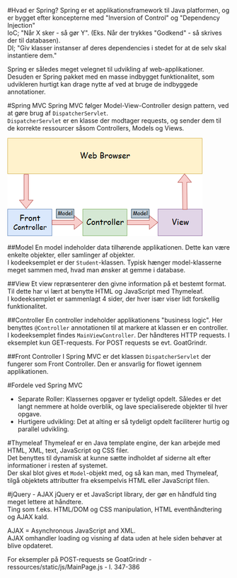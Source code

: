 #Hvad er Spring?
Spring er et applikationsframework til Java platformen, og er bygget efter koncepterne med "Inversion of Control" og "Dependency Injection"\
IoC; "Når X sker - så gør Y". (Eks. Når der trykkes "Godkend" - så skrives der til databasen).\
DI; "Giv klasser instanser af deres dependencies i stedet for at de selv skal instantiere dem."

Spring er således meget velegnet til udvikling af web-applikationer.\
Desuden er Spring pakket med en masse indbygget funktionalitet, som udvikleren hurtigt kan drage nytte af ved at bruge de indbyggede annotationer.

#Spring MVC
Spring MVC følger Model-View-Controller design pattern, ved at gøre brug af `DispatcherServlet`.\
`DispatcherServlet` er en klasse der modtager requests, og sender dem til de korrekte ressourcer såsom Controllers, Models og Views.

![Spring Web MVC](spring-web-model-view-controller.png?raw=true "Spring Web MVC")

##Model
En model indeholder data tilhørende applikationen. Dette kan være enkelte objekter, eller samlinger af objekter.\
I kodeeksemplet er der `Student`-klassen. Typisk hænger model-klasserne meget sammen med, hvad man ønsker at gemme i database.

##View
Et view repræsenterer den givne information på et bestemt format. Til dette har vi lært at benytte HTML og JavaScript med Thymeleaf.\
I kodeeksemplet er sammenlagt 4 sider, der hver især viser lidt forskellig funktionalitet.

##Controller
En controller indeholder applikationens "business logic". Her benyttes `@Controller` annotationen til at markere at klassen er en controller.\
I kodeeksemplet findes `MainViewController`. Der håndteres HTTP requests. I eksemplet kun GET-requests. For POST requests se evt. GoatGrindr. 

##Front Controller
I Spring MVC er det klassen `DispatcherServlet` der fungerer som Front Controller. Den er ansvarlig for flowet igennem applikationen.

#Fordele ved Spring MVC
- Separate Roller: Klassernes opgaver er tydeligt opdelt. Således er det langt nemmere at holde overblik, og lave specialiserede objekter til hver opgave.
- Hurtigere udvikling: Det at alting er så tydeligt opdelt faciliterer hurtig og parallel udvikling.


#Thymeleaf
Thymeleaf er en Java template engine, der kan arbejde med HTML, XML, text, JavaScript og CSS filer.\
Det benyttes til dynamisk at kunne sætte indholdet af siderne alt efter informationer i resten af systemet.\
Der skal blot gives et `Model`-objekt med, og så kan man, med Thymeleaf, tilgå objektets attributter fra eksempelvis HTML eller JavaScript filen. 

#jQuery - AJAX
jQuery er et JavaScript library, der gør en håndfuld ting meget lettere at håndtere.\
Ting som f.eks. HTML/DOM og CSS manipulation, HTML eventhåndtering og AJAX kald.

AJAX = Asynchronous JavaScript and XML.\
AJAX omhandler loading og visning af data uden at hele siden behøver at blive opdateret.

For eksempler på POST-requests se GoatGrindr - ressources/static/js/MainPage.js - l. 347-386